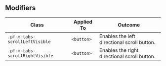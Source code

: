 ## Modifiers

| Class | Applied To | Outcome |
| -- | -- | -- |
| `.pf-m-tabs-scrollLeftVisible`  | `<button>` | Enables the left directional scroll button. |
| `.pf-m-tabs-scrollRightVisible` | `<button>` | Enables the right directional scroll button. |